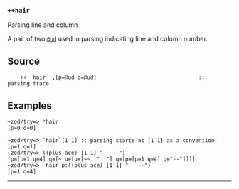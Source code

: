 ### `++hair`

Parsing line and column

A pair of two [`@ud`]() used in parsing indicating line and column number.

Source
------

        ++  hair  ,[p=@ud q=@ud]                                ::  parsing trace

Examples
--------

    ~zod/try=> *hair
    [p=0 q=0]

    ~zod/try=> `hair`[1 1] :: parsing starts at [1 1] as a convention.
    [p=1 q=1]
    ~zod/try=> ((plus ace) [1 1] "   --")
    [p=[p=1 q=4] q=[~ u=[p=[~~. "  "] q=[p=[p=1 q=4] q="--"]]]]
    ~zod/try=> `hair`p:((plus ace) [1 1] "   --")
    [p=1 q=4]



***

